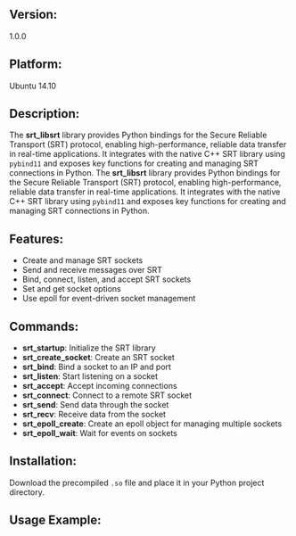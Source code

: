 <h2>Version:</h2>
<p>1.0.0</p>

<h2>Platform:</h2>
<p>Ubuntu 14.10</p>

<h2>Description:</h2>
<p>
    The <strong>srt_libsrt</strong> library provides Python bindings for the Secure Reliable Transport (SRT) protocol, enabling high-performance, reliable data transfer in real-time applications. It integrates with the native C++ SRT library using <code>pybind11</code> and exposes key functions for creating and managing SRT connections in Python.
    The <strong>srt_libsrt</strong> library provides Python bindings for the Secure Reliable Transport (SRT) protocol, 
    enabling high-performance, reliable data transfer in real-time applications. It integrates with the native C++ 
    SRT library using <code>pybind11</code> and exposes key functions for creating and managing SRT connections in Python.
</p>

<h2>Features:</h2>
<ul>
    <li>Create and manage SRT sockets</li>
    <li>Send and receive messages over SRT</li>
    <li>Bind, connect, listen, and accept SRT sockets</li>
    <li>Set and get socket options</li>
    <li>Use epoll for event-driven socket management</li>
</ul>

<h2>Commands:</h2>
<ul>
    <li><strong>srt_startup</strong>: Initialize the SRT library</li>
    <li><strong>srt_create_socket</strong>: Create an SRT socket</li>
    <li><strong>srt_bind</strong>: Bind a socket to an IP and port</li>
    <li><strong>srt_listen</strong>: Start listening on a socket</li>
    <li><strong>srt_accept</strong>: Accept incoming connections</li>
    <li><strong>srt_connect</strong>: Connect to a remote SRT socket</li>
    <li><strong>srt_send</strong>: Send data through the socket</li>
    <li><strong>srt_recv</strong>: Receive data from the socket</li>
    <li><strong>srt_epoll_create</strong>: Create an epoll object for managing multiple sockets</li>
    <li><strong>srt_epoll_wait</strong>: Wait for events on sockets</li>
</ul>

<h2>Installation:</h2>
<p>
    Download the precompiled <code>.so</code> file and place it in your Python project directory.
</p>

<h2>Usage Example:</h2>
<pre>
    <code>
